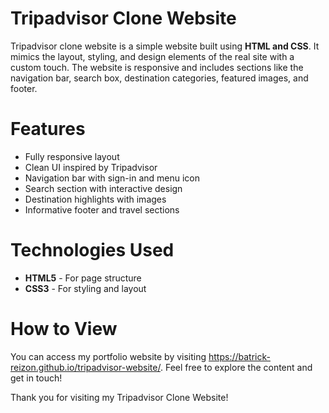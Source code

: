 # Tripadvisor Clone Website
Tripadvisor clone website is a simple website built using **HTML and CSS**. It mimics the layout, styling, and design elements of the real site with a custom touch. The website is responsive and includes sections
like the navigation bar, search box, destination categories, featured images, and footer.

# Features
- Fully responsive layout
- Clean UI inspired by Tripadvisor
- Navigation bar with sign-in and menu icon
- Search section with interactive design
- Destination highlights with images
- Informative footer and travel sections

# Technologies Used
- **HTML5** - For page structure  
- **CSS3** - For styling and layout

# How to View
You can access my portfolio website by visiting https://batrick-reizon.github.io/tripadvisor-website/. Feel free to explore the content and get in touch!

Thank you for visiting my Tripadvisor Clone Website!
